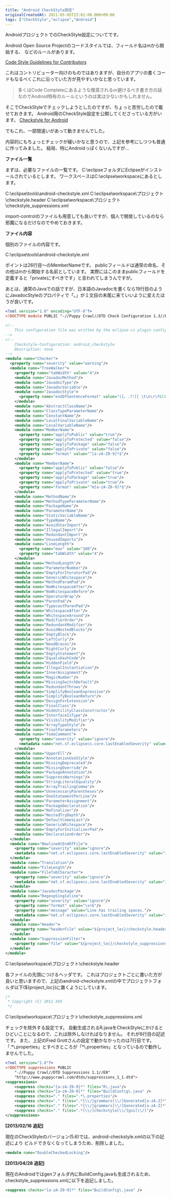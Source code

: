 ```yaml
---
title: "Android CheckStyle設定"
originalCreatedAt: 2011-05-05T23:01:00.000+09:00
tags: ["CheckStyle","eclipse","Android"]
---
```

AndroidプロジェクトでのCheckStyle設定についてです。

Android Open Source Projectのコードスタイルでは、フィールド名はmから開始する、
などのルールがあります。
<!--more-->
[Code Style Guidelines for Contributors](http://source.android.com/source/code-style.html)

これはコントリビューター向けのものではありますが、自分のアプリの書くコードもなるべくこれに沿っていた方が見やすいかなと思っています。

> 多くはCode Completeにあるような推奨されるor避けるべき書き方の話なのでAndroid特有のルールというのは実は少ないかもしれません。

そこでCheckStyleでチェックしようとしたのですが、ちょっと苦労したので載せておきます。
Android用のCheckStyle設定を公開してくださっている方がいます。
[Checkstyle for Android](http://knol.google.com/k/fred-grott/checkstyle-for-android/166jfml0mowlh/48)

でもこれ、一部間違いがあって動きませんでした。

内容的にもちょっとチェックが緩いかなと思うので、上記を参考にしつつも普通に作ってみました。
結局、特にAndroidっぽくないんですが…

**ファイル一覧**

まずは、必要なファイルの一覧です。
C:\\eclipseフォルダにEclipseがインストールされているとします。
ワークスペースはC:\\eclipse\\workspaceにあるとします。

C:\\eclipse\\tools\\android-checkstyle.xml
C:\\eclipse\\workspace\\プロジェクト\\checkstyle.header
C:\\eclipse\\workspace\\プロジェクト\\checkstyle\_suppressions.xml

import-controlのファイルも用意しても良いですが、個人で開発しているのなら邪魔になるだけなのでやめておきます。

**ファイル内容**

個別のファイルの内容です。

C:\\eclipse\\tools\\android-checkstyle.xml

ポイントは26行目～のMemberNameです。
publicフィールドは通常の命名、その他はmから開始する名前としています。
実際にはこのままpublicフィールドを定義すると「privateにすべきです」と言われてしまうんですが。

あとは、通常のJavaでの話ですが、日本語のJavadocを書くなら19行目のようにJavadocStyleのプロパティで「。」が１文目の末尾に来ていいように変えたほうが良いです。

```xml
<?xml version="1.0" encoding="UTF-8"?>
<!DOCTYPE module PUBLIC "-//Puppy Crawl//DTD Check Configuration 1.3//EN" "http://www.puppycrawl.com/dtds/configuration_1_3.dtd">

<!--
    This configuration file was written by the eclipse-cs plugin configuration editor
-->
<!--
    Checkstyle-Configuration: android_checkstyle
    Description: none
-->
<module name="Checker">
  <property name="severity" value="warning"/>
  <module name="TreeWalker">
    <property name="tabWidth" value="4"/>
    <module name="JavadocMethod"/>
    <module name="JavadocType"/>
    <module name="JavadocVariable"/>
    <module name="JavadocStyle">
      <property name="endOfSentenceFormat" value="([。.?!][ \t\n\r\f&lt;])|([。.?!]$)"/>
    </module>
    <module name="AbstractClassName"/>
    <module name="ClassTypeParameterName"/>
    <module name="ConstantName"/>
    <module name="LocalFinalVariableName"/>
    <module name="LocalVariableName"/>
    <module name="MemberName">
      <property name="applyToPublic" value="true"/>
      <property name="applyToProtected" value="false"/>
      <property name="applyToPackage" value="false"/>
      <property name="applyToPrivate" value="false"/>
      <property name="format" value="^[a-zA-Z0-9]*$"/>
    </module>
    <module name="MemberName">
      <property name="applyToPublic" value="false"/>
      <property name="applyToProtected" value="true"/>
      <property name="applyToPackage" value="true"/>
      <property name="applyToPrivate" value="true"/>
      <property name="format" value="^m[a-zA-Z0-9]*$"/>
    </module>
    <module name="MethodName"/>
    <module name="MethodTypeParameterName"/>
    <module name="PackageName"/>
    <module name="ParameterName"/>
    <module name="StaticVariableName"/>
    <module name="TypeName"/>
    <module name="AvoidStarImport"/>
    <module name="IllegalImport"/>
    <module name="RedundantImport"/>
    <module name="UnusedImports"/>
    <module name="LineLength">
      <property name="max" value="100"/>
      <property name="tabWidth" value="4"/>
    </module>
    <module name="MethodLength"/>
    <module name="ParameterNumber"/>
    <module name="EmptyForIteratorPad"/>
    <module name="GenericWhitespace"/>
    <module name="MethodParamPad"/>
    <module name="NoWhitespaceAfter"/>
    <module name="NoWhitespaceBefore"/>
    <module name="OperatorWrap"/>
    <module name="ParenPad"/>
    <module name="TypecastParenPad"/>
    <module name="WhitespaceAfter"/>
    <module name="WhitespaceAround"/>
    <module name="ModifierOrder"/>
    <module name="RedundantModifier"/>
    <module name="AvoidNestedBlocks"/>
    <module name="EmptyBlock"/>
    <module name="LeftCurly"/>
    <module name="NeedBraces"/>
    <module name="RightCurly"/>
    <module name="EmptyStatement"/>
    <module name="EqualsHashCode"/>
    <module name="HiddenField"/>
    <module name="IllegalInstantiation"/>
    <module name="InnerAssignment"/>
    <module name="MagicNumber"/>
    <module name="MissingSwitchDefault"/>
    <module name="RedundantThrows"/>
    <module name="SimplifyBooleanExpression"/>
    <module name="SimplifyBooleanReturn"/>
    <module name="DesignForExtension"/>
    <module name="FinalClass"/>
    <module name="HideUtilityClassConstructor"/>
    <module name="InterfaceIsType"/>
    <module name="VisibilityModifier"/>
    <module name="ArrayTypeStyle"/>
    <module name="FinalParameters"/>
    <module name="TodoComment">
      <property name="severity" value="ignore"/>
      <metadata name="net.sf.eclipsecs.core.lastEnabledSeverity" value="inherit"/>
    </module>
    <module name="UpperEll"/>
    <module name="AnnotationUseStyle"/>
    <module name="MissingDeprecated"/>
    <module name="MissingOverride"/>
    <module name="PackageAnnotation"/>
    <module name="SuppressWarnings"/>
    <module name="StringLiteralEquality"/>
    <module name="ArrayTrailingComma"/>
    <module name="UnnecessaryParentheses"/>
    <module name="OneStatementPerLine"/>
    <module name="ParameterAssignment"/>
    <module name="PackageDeclaration"/>
    <module name="NoFinalizer"/>
    <module name="NestedTryDepth"/>
    <module name="DefaultComesLast"/>
    <module name="GenericWhitespace"/>
    <module name="EmptyForInitializerPad"/>
    <module name="DeclarationOrder"/>
  </module>
  <module name="NewlineAtEndOfFile">
    <property name="severity" value="ignore"/>
    <metadata name="net.sf.eclipsecs.core.lastEnabledSeverity" value="inherit"/>
  </module>
  <module name="Translation"/>
  <module name="FileLength"/>
  <module name="FileTabCharacter">
    <property name="severity" value="ignore"/>
    <metadata name="net.sf.eclipsecs.core.lastEnabledSeverity" value="inherit"/>
  </module>
  <module name="JavadocPackage"/>
  <module name="RegexpSingleline">
    <property name="severity" value="ignore"/>
    <property name="format" value="\s+$"/>
    <property name="message" value="Line has trailing spaces."/>
    <metadata name="net.sf.eclipsecs.core.lastEnabledSeverity" value="inherit"/>
  </module>
  <module name="Header">
    <property name="headerFile" value="${project_loc}/checkstyle.header"/>
  </module>
  <module name="SuppressionFilter">
    <property name="file" value="${project_loc}/checkstyle_suppressions.xml"/>
  </module>
</module>
```

C:\\eclipse\\workspace\\プロジェクト\\checkstyle.header

各ファイルの先頭につけるヘッダです。
これはプロジェクトごとに書いた方が良いと思いますので、上記のandroid-checkstyle.xmlの中でプロジェクトフォルダ以下(${project\_loc})に置くようにしています。

```java
/*
 * Copyright (C) 2011 XXX
 */
```

C:\\eclipse\\workspace\\プロジェクト\\checkstyle\_suppressions.xml

チェックを除外する設定です。
自動生成されるR.javaをCheckStyleにかけるとひどいことになるので、これは除外しなければなりません。
それが6行目の記述です。
また、上記のFred Grottさんの設定で動かなかったのは7行目です。
「.\*\\.properties」とすべきところが「\*\\.properties」となっているので動作しませんでした。

```xml
<?xml version="1.0"?>
<!DOCTYPE suppressions PUBLIC
    "-//Puppy Crawl//DTD Suppressions 1.1//EN"
    "http://www.puppycrawl.com/dtds/suppressions_1_1.dtd">
<suppressions>
    <suppress checks="[a-zA-Z0-9]*" files="R\.java"/>
    <suppress checks="[a-zA-Z0-9]*" files="BuildConfig\.java" />
    <suppress checks="." files=".*\.properties"/>
    <suppress checks="." files=".*[\\/]grammars[\\/]Generated[a-zA-Z]*\.java"/>
    <suppress checks="." files=".*[\\/]grammars[\\/]Generated[a-zA-Z]*\.java"/>
    <suppress checks="." files=".*[\\/]checkstyle[\\/]gui[\\/]"/>
</suppressions>
```

**[2013/02/16 追記]**

現在のCheckStyleのバージョン(5.6)では、android-checkstyle.xmlの以下の記述により ビルドできなくなってしまうため、削除しました。

```xml
<module name="DoubleCheckedLocking"/>
```

**[2013/04/28 追記]**

現在のAndroidではgenフォルダ内にBuildConfig.javaも生成されるため、checkstyle\_suppressions.xmlに以下を追記しました。

```xml
<suppress checks="[a-zA-Z0-9]*" files="BuildConfig\.java" />
```
